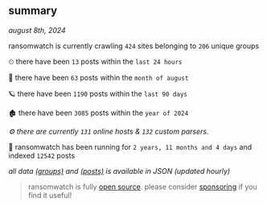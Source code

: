 
## summary
_august 8th, 2024_

ransomwatch is currently crawling `424` sites belonging to `206` unique groups

⏲ there have been `13` posts within the `last 24 hours`

🦈 there have been `63` posts within the `month of august`

🪐 there have been `1190` posts within the `last 90 days`

🏚 there have been `3085` posts within the `year of 2024`

_⚙️ there are currently `131` online hosts & `132` custom parsers._

🦕 ransomwatch has been running for `2 years, 11 months and 4 days` and indexed `12542` posts

_all data  [(groups)](http://ransomwhat.telemetry.ltd/groups) and [(posts)](http://ransomwhat.telemetry.ltd/posts) is available in JSON (updated hourly)_

> ransomwatch is fully [open source](https://github.com/joshhighet/ransomwatch#ransomwatch--). please consider [sponsoring](https://github.com/sponsors/joshhighet) if you find it useful!
